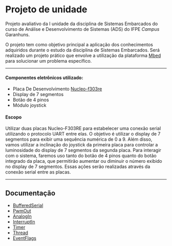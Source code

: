 
# Projeto de unidade

Projeto avaliativo da I unidade da disciplina de Sistemas Embarcados do curso de Análise e Desenvolvimento de Sistemas (ADS) do IFPE *Campus* Garanhuns.

O projeto tem como objetivo principal a aplicação dos conhecimentos adquiridos durante o estudo da disciplina de Sistemas Embarcados. Será realizado um projeto prático que envolve a utilização da plataforma [Mbed](https://os.mbed.com/) para solucionar um problema específico.
___

#### Componentes eletrônicos utilizado:

- Placa De Desenvolvimento [Nucleo-f303re](https://os.mbed.com/platforms/ST-Nucleo-F303RE/)
- Display de 7 segmentos
- Botão de 4 pinos
- Módulo joystick

#### Escopo
Utilizar duas placas Nucleo-F303RE para estabelecer uma conexão serial utilizando o protocolo UART entre elas. O objetivo é utilizar o display de 7 segmentos para exibir uma sequência numérica de 0 a 9. Além disso, vamos utilizar a inclinação do joystick da primeira placa para controlar a luminosidade do display de 7 segmentos da segunda placa. Para interagir com o sistema, faremos uso tanto do botão de 4 pinos quanto do botão integrado da placa, que permitirão aumentar ou diminuir o número exibido no display de 7 segmentos. Essas ações serão realizadas através da conexão serial entre as placas.
___

## Documentação

- [BufferedSerial](https://os.mbed.com/docs/mbed-os/v6.16/apis/serial-uart-apis.html)
- [PwmOut](https://os.mbed.com/docs/mbed-os/v6.16/apis/pwmout.html)
- [AnalogIn](https://os.mbed.com/docs/mbed-os/v6.16/apis/i-o-apis.html)
- [InterruptIn](https://os.mbed.com/docs/mbed-os/v6.16/apis/interruptin.html)
- [Timer](https://os.mbed.com/docs/mbed-os/v6.16/apis/timer.html)
- [Thread](https://os.mbed.com/docs/mbed-os/v6.16/apis/thread.html)
- [EventFlags](https://os.mbed.com/docs/mbed-os/v6.16/apis/eventflags.html)

